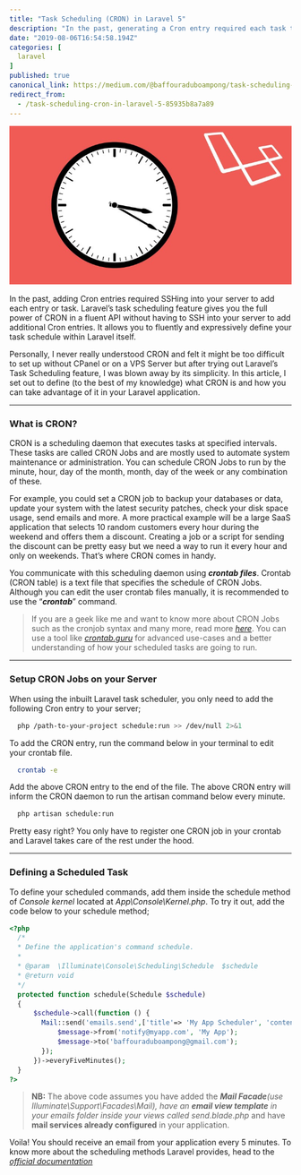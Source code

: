 ```yaml
---
title: "Task Scheduling (CRON) in Laravel 5"
description: "In the past, generating a Cron entry required each task to be scheduled on your server. Laravel’s task scheduling feature gives you the…"
date: "2019-08-06T16:54:58.194Z"
categories: [
  laravel
]
published: true
canonical_link: https://medium.com/@baffouraduboampong/task-scheduling-cron-in-laravel-5-85935b8a7a89
redirect_from:
  - /task-scheduling-cron-in-laravel-5-85935b8a7a89
---
```


![](./asset-1.jpeg)

In the past, adding Cron entries required SSHing into your server to add each entry or task. Laravel’s task scheduling feature gives you the full power of CRON in a fluent API without having to SSH into your server to add additional Cron entries. It allows you to fluently and expressively define your task schedule within Laravel itself.

Personally, I never really understood CRON and felt it might be too difficult to set up without CPanel or on a VPS Server but after trying out Laravel’s Task Scheduling feature, I was blown away by its simplicity. In this article, I set out to define (to the best of my knowledge) what CRON is and how you can take advantage of it in your Laravel application.

---

### What is CRON?

CRON is a scheduling daemon that executes tasks at specified intervals. These tasks are called CRON Jobs and are mostly used to automate system maintenance or administration. You can schedule CRON Jobs to run by the minute, hour, day of the month, month, day of the week or any combination of these.

For example, you could set a CRON job to backup your databases or data, update your system with the latest security patches, check your disk space usage, send emails and more. A more practical example will be a large SaaS application that selects 10 random customers every hour during the weekend and offers them a discount. Creating a job or a script for sending the discount can be pretty easy but we need a way to run it every hour and only on weekends. That’s where CRON comes in handy.

You communicate with this scheduling daemon using **_crontab files_**. Crontab (CRON table) is a text file that specifies the schedule of CRON Jobs. Although you can edit the user crontab files manually, it is recommended to use the “**_crontab_**” command. 

> If you are a geek like me and want to know more about CRON Jobs such as the cronjob syntax and many more, read more [_here_](https://linuxize.com/post/scheduling-cron-jobs-with-crontab/). You can use a tool like [_crontab.guru_](https://crontab.guru/) for advanced use-cases and a better understanding of how your scheduled tasks are going to run.

---

### **Setup CRON Jobs on your Server**

When using the inbuilt Laravel task scheduler, you only need to add the following Cron entry to your server;

```bash
  php /path-to-your-project schedule:run >> /dev/null 2>&1
``` 

To add the CRON entry, run the command below in your terminal to edit your crontab file. 

```bash
  crontab -e
``` 

Add the above CRON entry to the end of the file. The above CRON entry will inform the CRON daemon to run the artisan command below every minute.

```bash
  php artisan schedule:run
``` 

Pretty easy right? You only have to register one CRON job in your crontab and Laravel takes care of the rest under the hood.

---

### Defining a Scheduled Task

To define your scheduled commands, add them inside the schedule method of _Console kernel_ located at _App\\Console\\Kernel.php_. To try it out, add the code below to your schedule method;

```php 
<?php
  /*
  * Define the application's command schedule.
  *
  * @param  \Illuminate\Console\Scheduling\Schedule  $schedule
  * @return void
  */
  protected function schedule(Schedule $schedule)
  {
      $schedule->call(function () {
        Mail::send('emails.send',['title'=> 'My App Scheduler', 'content' => 'My First App Scheduler is working'], function ($message) {
            $message->from('notify@myapp.com', 'My App');
            $message->to('baffouraduboampong@gmail.com');
        });
      })->everyFiveMinutes();
  }
?>
```

> **NB:** The above code assumes you have added the **_Mail Facade_**_(use Illuminate\\Support\\Facades\\Mail), have an_ **_email view template_** _in your emails folder inside your views called send.blade.php_ and have **mail services already configured** in your application.

Voila! You should receive an email from your application every 5 minutes. To know more about the scheduling methods Laravel provides, head to the [_official documentation_](https://laravel.com/docs/5.8/scheduling)
